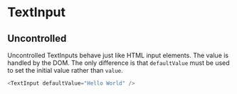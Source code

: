 # TextInput

## Uncontrolled 
   
Uncontrolled TextInputs behave just like HTML input elements. The value is handled by the DOM. The only difference is that `defaultValue` must be used to set the initial value rather than `value`.

```javascript
<TextInput defaultValue="Hello World" />
```
